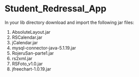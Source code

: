 # Student_Redressal_App

In your lib directory download and import the following jar files:
1. AbsoluteLayout.jar
2. RSCalendar.jar
3. jCalendar.jar
4. mysql-connector-java-5.1.19.jar
5. RojeruSan-parte1.jar
6. rs2xml.jar
7. RSFoto_v1.0.jar
8. jfreechart-1.0.19.jar

